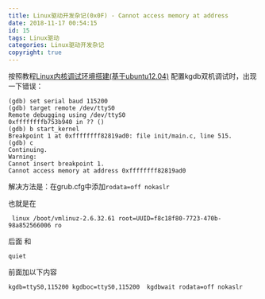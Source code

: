 ```yaml
---
title: Linux驱动开发杂记(0x0F) - Cannot access memory at address
date: 2018-11-17 00:54:15
id: 15
tags: Linux驱动
categories: Linux驱动开发杂记
copyright: true
---
```


﻿按照教程[Linux内核调试环境搭建(基于ubuntu12.04)](http://www.netfairy.net/?post=242) 配置kgdb双机调试时，出现一下错误：
```
(gdb) set serial baud 115200
(gdb) target remote /dev/ttyS0
Remote debugging using /dev/ttyS0
0xffffffffb753b940 in ?? ()
(gdb) b start_kernel
Breakpoint 1 at 0xffffffff82819ad0: file init/main.c, line 515.
(gdb) c
Continuing.
Warning:
Cannot insert breakpoint 1.
Cannot access memory at address 0xffffffff82819ad0
```

解决方法是：在grub.cfg中添加`rodata=off nokaslr`

也就是在
```
 linux /boot/vmlinuz-2.6.32.61 root=UUID=f8c18f80-7723-470b-98a852566006 ro
```
后面 和 
```
quiet
```
前面加以下内容
```
kgdb=ttyS0,115200 kgdboc=ttyS0,115200  kgdbwait rodata=off nokaslr
```
